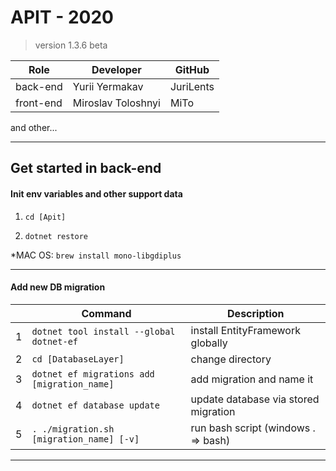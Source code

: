 ﻿# APIT - 2020
> version 1.3.6 beta

| Role       | Developer           | GitHub    | 
|------------|---------------------|-----------| 
| back-end   | Yurii Yermakav      | JuriLents | 
| front-end  | Miroslav Toloshnyi  | MiTo      | 

and other...

-----------------------------------------------------------------------------------

## Get started in back-end


#### Init env variables and other support data

1. `cd [Apit]`

2. `dotnet restore`

*MAC OS: `brew install mono-libgdiplus`

-----------------------------------------------------------------------------------

#### Add new DB migration

|   | Command                                      | Description                          | 
|---|----------------------------------------------|--------------------------------------| 
| 1 | `dotnet tool install --global dotnet-ef`     | install EntityFramework globally     | 
| 2 | `cd [DatabaseLayer]`                         | change directory                     | 
| 3 | `dotnet ef migrations add [migration_name]`  | add migration and name it            | 
| 4 | `dotnet ef database update`                  | update database via stored migration | 
| 5 | `. ./migration.sh [migration_name] [-v]`     | run bash script (windows . => bash)  | 
------------------------------------------------------------------------------------------- 
